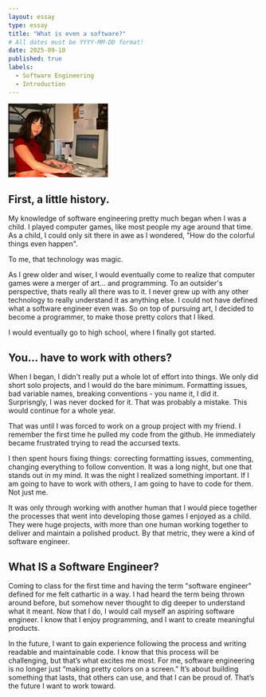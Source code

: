 ```yaml
---
layout: essay
type: essay
title: "What is even a software?"
# All dates must be YYYY-MM-DD format!
date: 2025-09-10
published: true
labels:
  - Software Engineering
  - Introduction
---
```


<img width="200px" class="rounded float-start pe-4" src="../img/intro/computer.png">

## First, a little history.
My knowledge of software engineering pretty much began when I was a child. I played computer games, like most people my age around that time. As a child, I could only sit there in awe as I wondered, "How do the colorful things even happen". 

To me, that technology was magic. 

As I grew older and wiser, I would eventually come to realize that computer games were a merger of art... and programming. To an outsider's perspective, thats really all there was to it. I never grew up with any other technology to really understand it as anything else. I could not have defined what a software engineer even was. So on top of pursuing art, I decided to become a programmer, to make those pretty colors that I liked.

I would eventually go to high school, where I finally got started.

## You... have to work with others?

When I began, I didn't really put a whole lot of effort into things. We only did short solo projects, and I would do the bare minimum. Formatting issues, bad variable names, breaking conventions - you name it, I did it. Surprisngly, I was never docked for it. That was probably a mistake. This would continue for a whole year.

That was until I was forced to work on a group project with my friend. I remember the first time he pulled my code from the github. He immediately became frustrated trying to read the accursed texts.

I then spent hours fixing things: correcting formatting issues, commenting, changing everything to follow convention. It was a long night, but one that stands out in my mind. It was the night I realized something important. If I am going to have to work with others, I am going to have to code for them. Not just me.

It was only through working with another human that I would piece together the processes that went into developing those games I enjoyed as a child. They were huge projects, with more than one human working together to deliver and maintain a polished product. By that metric, they were a kind of software engineer.

## What IS a Software Engineer?

Coming to class for the first time and having the term "software engineer" defined for me felt cathartic in a way. I had heard the term being thrown around before, but somehow never thought to dig deeper to understand what it meant. Now that I do, I would call myself an aspiring software engineer. I know that I enjoy programming, and I want to create meaningful products.

In the future, I want to gain experience following the process and writing readable and maintainable code. I know that this process will be challenging, but that’s what excites me most. For me, software engineering is no longer just “making pretty colors on a screen.” It’s about building something that lasts, that others can use, and that I can be proud of. That’s the future I want to work toward.
